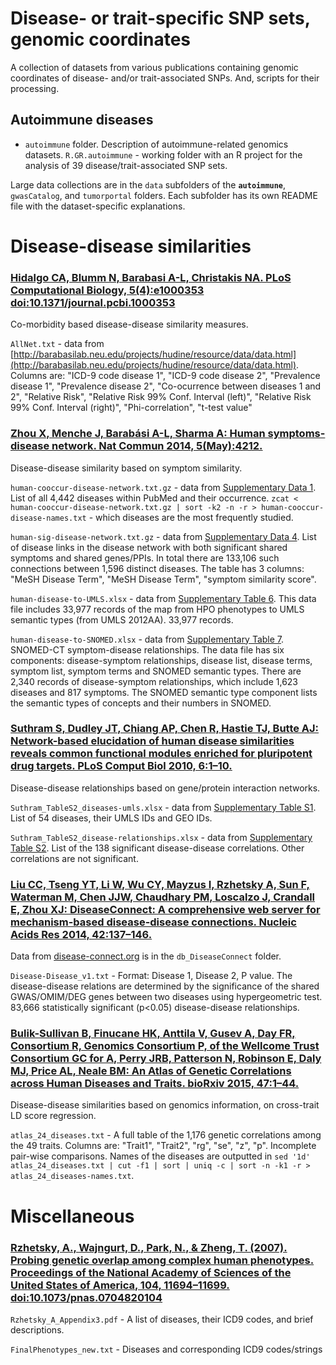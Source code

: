 Disease- or trait-specific SNP sets, genomic coordinates
========================================================

A collection of datasets from various publications containing genomic coordinates of disease- and/or trait-associated SNPs. And, scripts for their processing.

## Autoimmune diseases

- `autoimmune` folder. Description of autoimmune-related genomics datasets. `R.GR.autoimmune` - working folder with an R project for the analysis of 39 disease/trait-associated SNP sets.

Large data collections are in the `data` subfolders of the **`autoimmune`**, `gwasCatalog`, and `tumorportal` folders. Each subfolder has its own README file with the dataset-specific explanations.

# Disease-disease similarities

### [Hidalgo CA, Blumm N, Barabasi A-L, Christakis NA. PLoS Computational Biology, 5(4):e1000353 doi:10.1371/journal.pcbi.1000353](http://www.ploscompbiol.org/article/info%3Adoi%2F10.1371%2Fjournal.pcbi.1000353)

Co-morbidity based disease-disease similarity measures.

`AllNet.txt` - data from [http://barabasilab.neu.edu/projects/hudine/resource/data/data.html](http://barabasilab.neu.edu/projects/hudine/resource/data/data.html).  Columns are: "ICD-9 code disease 1", "ICD-9 code disease 2", "Prevalence disease 1", "Prevalence disease 2", "Co-ocurrence between diseases 1 and 2", "Relative Risk", "Relative Risk 99% Conf. Interval (left)", "Relative Risk 99% Conf. Interval (right)", "Phi-correlation", "t-test value"


### [Zhou X, Menche J, Barabási A-L, Sharma A: Human symptoms-disease network. Nat Commun 2014, 5(May):4212.](http://www.nature.com/ncomms/2014/140626/ncomms5212/full/ncomms5212.html)

Disease-disease similarity based on symptom similarity.

`human-cooccur-disease-network.txt.gz` - data from [Supplementary Data 1](http://www.nature.com/ncomms/2014/140626/ncomms5212/extref/ncomms5212-s2.txt). List of all 4,442 diseases within PubMed and their occurrence. `zcat < human-cooccur-disease-network.txt.gz | sort -k2 -n -r > human-cooccur-disease-names.txt` - which diseases are the most frequently studied.

`human-sig-disease-network.txt.gz` - data from [Supplementary Data 4](http://www.nature.com/ncomms/2014/140626/ncomms5212/extref/ncomms5212-s5.txt). List of disease links in the disease network with both significant shared symptoms and shared genes/PPIs. In total there are 133,106 such connections between 1,596 distinct diseases. The table has 3 columns: "MeSH Disease Term", "MeSH Disease Term", "symptom similarity score". 

`human-disease-to-UMLS.xlsx` - data from [Supplementary Table 6](http://www.nature.com/ncomms/2014/140626/ncomms5212/extref/ncomms5212-s7.xls). This data file includes 33,977 records of the map from HPO phenotypes to UMLS semantic types (from UMLS 2012AA). 33,977 records. 

`human-disease-to-SNOMED.xlsx` - data from [Supplementary Table 7](http://www.nature.com/ncomms/2014/140626/ncomms5212/extref/ncomms5212-s8.xls). SNOMED-CT symptom-disease relationships. The data file has six components: disease-symptom relationships, disease list, disease terms, symptom list, symptom terms and SNOMED semantic types. There are 2,340 records of disease-symptom relationships, which include 1,623 diseases and 817 symptoms. The SNOMED semantic type component lists the semantic types of concepts and their numbers in SNOMED.


### [Suthram S, Dudley JT, Chiang AP, Chen R, Hastie TJ, Butte AJ: Network-based elucidation of human disease similarities reveals common functional modules enriched for pluripotent drug targets. PLoS Comput Biol 2010, 6:1–10.](http://journals.plos.org/ploscompbiol/article?id=10.1371/journal.pcbi.1000662)

Disease-disease relationships based on gene/protein interaction networks.

`Suthram_TableS2_diseases-umls.xlsx` - data from [Supplementary Table S1](http://journals.plos.org/ploscompbiol/article/asset?unique&id=info:doi/10.1371/journal.pcbi.1000662.s004). List of 54 diseases, their UMLS IDs and GEO IDs.

`Suthram_TableS2_disease-relationships.xlsx` - data from [Supplementary Table S2](http://journals.plos.org/ploscompbiol/article/asset?unique&id=info:doi/10.1371/journal.pcbi.1000662.s005). List of the 138 significant disease-disease correlations. Other correlations are not significant.


### [Liu CC, Tseng YT, Li W, Wu CY, Mayzus I, Rzhetsky A, Sun F, Waterman M, Chen JJW, Chaudhary PM, Loscalzo J, Crandall E, Zhou XJ: DiseaseConnect: A comprehensive web server for mechanism-based disease-disease connections. Nucleic Acids Res 2014, 42:137–146.](http://www.ncbi.nlm.nih.gov/pmc/articles/PMC3865418/)

Data from [disease-connect.org](http://disease-connect.org/) is in the `db_DiseaseConnect` folder.

`Disease-Disease_v1.txt` - Format: Disease 1, Disease 2, P value. The disease-disease relations are determined by the significance of the shared GWAS/OMIM/DEG genes between two diseases using hypergeometric test. 83,666 statistically significant (p<0.05) disease-disease relationships.


### [Bulik-Sullivan B, Finucane HK, Anttila V, Gusev A, Day FR, Consortium R, Genomics Consortium P, of the Wellcome Trust Consortium GC for A, Perry JRB, Patterson N, Robinson E, Daly MJ, Price AL, Neale BM: An Atlas of Genetic Correlations across Human Diseases and Traits. bioRxiv 2015, 47:1–44.](http://www.nature.com/ng/journal/v47/n11/full/ng.3406.html#supplementary-information)

Disease-disease similarities based on genomics information, on cross-trait LD score regression.

`atlas_24_diseases.txt` - A full table of the 1,176 genetic correlations among the 49 traits. Columns are: "Trait1", "Trait2", "rg", "se", "z", "p". Incomplete pair-wise comparisons. Names of the diseases are outputted in `sed '1d' atlas_24_diseases.txt | cut -f1 | sort | uniq -c | sort -n -k1 -r > atlas_24_diseases-names.txt`.

# Miscellaneous

### [Rzhetsky, A., Wajngurt, D., Park, N., & Zheng, T. (2007). Probing genetic overlap among complex human phenotypes. Proceedings of the National Academy of Sciences of the United States of America, 104, 11694–11699. doi:10.1073/pnas.0704820104](http://www.pnas.org/content/104/28/11694.full.pdf)

`Rzhetsky_A_Appendix3.pdf` - A list of diseases, their ICD9 codes, and brief descriptions.

`FinalPhenotypes_new.txt` - Diseases and corresponding ICD9 codes/strings

